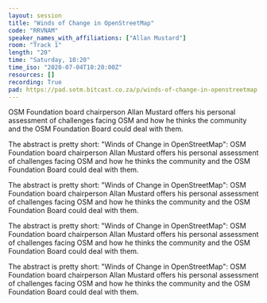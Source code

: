 ```yaml
---
layout: session
title: "Winds of Change in OpenStreetMap"
code: "RRVNAM"
speaker_names_with_affiliations: ["Allan Mustard"]
room: "Track 1"
length: "20"
time: "Saturday, 10:20"
time_iso: "2020-07-04T10:20:00Z"
resources: []
recording: True
pad: https://pad.sotm.bitcast.co.za/p/winds-of-change-in-openstreetmap
---
```

OSM Foundation board chairperson Allan Mustard offers his personal assessment of challenges facing OSM and how he thinks the community and the OSM Foundation Board could deal with them.

The abstract is pretty short: &#34;Winds of Change in OpenStreetMap&#34;:  OSM Foundation board chairperson Allan Mustard offers his personal assessment of challenges facing OSM and how he thinks the community and the OSM Foundation Board could deal with them.

The abstract is pretty short: &#34;Winds of Change in OpenStreetMap&#34;:  OSM Foundation board chairperson Allan Mustard offers his personal assessment of challenges facing OSM and how he thinks the community and the OSM Foundation Board could deal with them.

The abstract is pretty short: &#34;Winds of Change in OpenStreetMap&#34;:  OSM Foundation board chairperson Allan Mustard offers his personal assessment of challenges facing OSM and how he thinks the community and the OSM Foundation Board could deal with them.

The abstract is pretty short: &#34;Winds of Change in OpenStreetMap&#34;:  OSM Foundation board chairperson Allan Mustard offers his personal assessment of challenges facing OSM and how he thinks the community and the OSM Foundation Board could deal with them.
